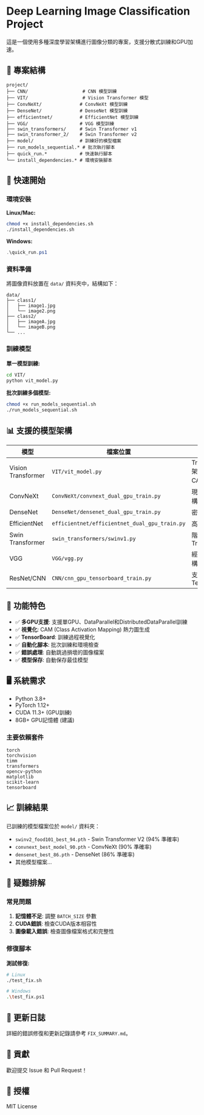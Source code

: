 # Deep Learning Image Classification Project

這是一個使用多種深度學習架構進行圖像分類的專案，支援分散式訓練和GPU加速。

## 📁 專案結構

```
project/
├── CNN/                    # CNN 模型訓練
├── VIT/                    # Vision Transformer 模型
├── ConvNeXt/              # ConvNeXt 模型訓練
├── DenseNet/              # DenseNet 模型訓練
├── efficientnet/          # EfficientNet 模型訓練
├── VGG/                   # VGG 模型訓練
├── swin_transformers/     # Swin Transformer v1
├── swin_transformer_2/    # Swin Transformer v2
├── model/                 # 訓練好的模型檔案
├── run_models_sequential.* # 批次執行腳本
├── quick_run.*            # 快速執行腳本
└── install_dependencies.* # 環境安裝腳本
```

## 🚀 快速開始

### 環境安裝

**Linux/Mac:**
```bash
chmod +x install_dependencies.sh
./install_dependencies.sh
```

**Windows:**
```powershell
.\quick_run.ps1
```

### 資料準備

將圖像資料放置在 `data/` 資料夾中，結構如下：
```
data/
├── class1/
│   ├── image1.jpg
│   └── image2.png
├── class2/
│   ├── imageA.jpg
│   └── imageB.png
└── ...
```

### 訓練模型

**單一模型訓練:**
```bash
cd VIT/
python vit_model.py
```

**批次訓練多個模型:**
```bash
chmod +x run_models_sequential.sh
./run_models_sequential.sh
```

## 📊 支援的模型架構

| 模型 | 檔案位置 | 特色 |
|------|----------|------|
| Vision Transformer | `VIT/vit_model.py` | Transformer架構，支援CAM視覺化 |
| ConvNeXt | `ConvNeXt/convnext_dual_gpu_train.py` | 現代CNN架構 |
| DenseNet | `DenseNet/densenet_dual_gpu_train.py` | 密集連接網路 |
| EfficientNet | `efficientnet/efficientnet_dual_gpu_train.py` | 高效率CNN |
| Swin Transformer | `swin_transformers/swinv1.py` | 階層式Transformer |
| VGG | `VGG/vgg.py` | 經典CNN架構 |
| ResNet/CNN | `CNN/cnn_gpu_tensorboard_train.py` | 支援TensorBoard |

## 🔧 功能特色

- ✅ **多GPU支援**: 支援單GPU、DataParallel和DistributedDataParallel訓練
- ✅ **視覺化**: CAM (Class Activation Mapping) 熱力圖生成
- ✅ **TensorBoard**: 訓練過程視覺化
- ✅ **自動化腳本**: 批次訓練和環境檢查
- ✅ **錯誤處理**: 自動跳過損壞的圖像檔案
- ✅ **模型保存**: 自動保存最佳模型

## 🖥️ 系統需求

- Python 3.8+
- PyTorch 1.12+
- CUDA 11.3+ (GPU訓練)
- 8GB+ GPU記憶體 (建議)

### 主要依賴套件

```
torch
torchvision
timm
transformers
opencv-python
matplotlib
scikit-learn
tensorboard
```

## 📈 訓練結果

已訓練的模型檔案位於 `model/` 資料夾：

- `swinv2_food101_best_94.pth` - Swin Transformer V2 (94% 準確率)
- `convnext_best_model_90.pth` - ConvNeXt (90% 準確率)
- `densenet_best_86.pth` - DenseNet (86% 準確率)
- 其他模型檔案...

## 🐛 疑難排解

### 常見問題

1. **記憶體不足**: 調整 `BATCH_SIZE` 參數
2. **CUDA錯誤**: 檢查CUDA版本相容性
3. **圖像載入錯誤**: 檢查圖像檔案格式和完整性

### 修復腳本

**測試修復:**
```bash
# Linux
./test_fix.sh

# Windows
.\test_fix.ps1
```

## 📝 更新日誌

詳細的錯誤修復和更新記錄請參考 `FIX_SUMMARY.md`。

## 🤝 貢獻

歡迎提交 Issue 和 Pull Request！

## 📄 授權

MIT License